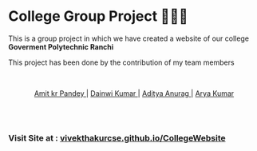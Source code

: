 <h1> College Group Project 👨‍🎓🔭 </h1>
<p>This is a group project in which we have created a website of our college <b>Goverment Polytechnic Ranchi </b></p>

<p>This project has been done by the contribution of my team members</p>

</br>
<p align="center">
<a href="https://github.com/Amit-Kumar-Pandey-05"> Amit kr Pandey </a> | 
<a href="https://github.com/Dainwi"> Dainwi Kumar </a> |
<a href=""> Aditya Anurag </a> |
<a href="https://github.com/itsaryasharma"> Arya Kumar </a>
</p>

<br></br>
<h3> Visit Site at : <a href="https://vivekthakurcse.github.io/CollegeWebsite/">vivekthakurcse.github.io/CollegeWebsite</a>
